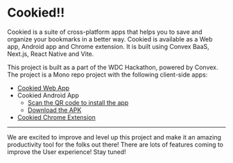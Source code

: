 # Cookied!!

Cookied is a suite of cross-platform apps that helps you to save and organize your bookmarks in a better way. Cookied is available as a Web app, Android app and Chrome extension. It is built using Convex BaaS, Next.js, React Native and Vite.

This project is built as a part of the WDC Hackathon, powered by Convex. The project is a Mono repo project with the following client-side apps:
- [Cookied Web App](http://cookiedapi.vercel.app/api/get/webapp)
- Cookied Android App 
  - [Scan the QR code to install the app](https://cookiedapi.vercel.app/api/get/android-qr)
  - [Download the APK](https://cookiedapi.vercel.app/api/get/android-dl)
- [Cookied Chrome Extension](https://cookiedapi.vercel.app/api/get/chrome-ext)

-----------------------

We are excited to improve and level up this project and make it an amazing productivity tool for the folks out there! There are lots of features coming to improve the User experience! Stay tuned!

<!-- Cookied is an Open Source Project! Want to contribute? Check out our [GitHub Repository](https://github.com/ashuvssut/cookied)! -->
